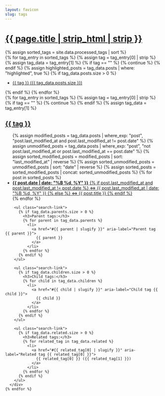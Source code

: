 ```yaml
---
layout: favicon
slug: tags
---
```

<h1 class="post-title">
  <a href="#bottom-of-page" aria-label="Go to bottom">
    {{ page.title | strip_html | strip }}
  </a>
</h1>
<div class="post-wrapper" aria-label="List of all tags">
  <aside class="tagged-posts">
    {% assign sorted_tags = site.data.processed_tags | sort %}
    <div class="tag-list">
      {% for tag_entry in sorted_tags %}
        {% assign tag = tag_entry[0] | strip %}
        {% assign tag_data = tag_entry[1] %}
        {% if tag == "" %}
          {% continue %}
        {% endif %}
        {% assign highlighted_posts = tag_data.posts | where: "highlighted", true %}
        {% if tag_data.posts.size > 0 %}
          <ul class="search-link">
            <li>
              <a href="#{{ tag | slugify }}" aria-label="Tag {{ tag }} with {{ tag_data.posts.size }} posts">
                {{ tag }} ({{ tag_data.posts.size }})
              </a>
            </li>
          </ul>
        {% endif %}
      {% endfor %}
    </div>
  </aside>

  <aside class="tagged-posts">
    {% for tag_entry in sorted_tags %}
      {% assign tag = tag_entry[0] | strip %}
      {% if tag == "" %}
        {% continue %}
      {% endif %}
      {% assign tag_data = tag_entry[1] %}
      <div class="tag-list" id="{{ tag | slugify }}" aria-labelledby="{{ tag | slugify | append:"-heading" }}">
        <h2 id="{{ tag | slugify | append:"-heading" }}">
          <a href="#" aria-label="Back to top">{{ tag }}</a>
        </h2>
        <ul class="search-link">
          {% assign modified_posts = tag_data.posts | where_exp: "post", "post.last_modified_at and post.last_modified_at != post.date" %}
          {% assign unmodified_posts = tag_data.posts | where_exp: "post", "not post.last_modified_at or post.last_modified_at == post.date" %}
          {% assign sorted_modified_posts = modified_posts | sort: "last_modified_at" | reverse %}
          {% assign sorted_unmodified_posts = unmodified_posts | sort: "date" | reverse %}
          {% assign sorted_posts = sorted_modified_posts | concat: sorted_unmodified_posts %}
          {% for post in sorted_posts %}
            <li>
              <a href="{{ post.url }}">
                <time datetime="{{ post.date | date_to_xmlschema }}">
                  <strong>{{ post.date | date: "%B %d, %Y" }}</strong>
                </time>
                {% if post.last_modified_at and post.last_modified_at != post.date %}
                  &hArr;
                  <span title="Last updated: {{ post.last_modified_at | date: '%B %d, %Y' }}">
                    {{ post.last_modified_at | date: "%B %d, %Y" }}
                  </span>
                {% else %}
                  &hArr; {{ post.title }}
                {% endif %}
              </a>
            </li>
          {% endfor %}
        </ul>

        <ul class="search-link">
          {% if tag_data.parents.size > 0 %}
            <h3>Parent tags:</h3>
            {% for parent in tag_data.parents %}
              <li>
                <a href="#{{ parent | slugify }}" aria-label="Parent tag {{ parent }}">
                  {{ parent }}
                </a>
              </li>
            {% endfor %}
          {% endif %}
        </ul>

        <ul class="search-link">
          {% if tag_data.children.size > 0 %}
            <h3>Child tags:</h3>
            {% for child in tag_data.children %}
              <li>
                <a href="#{{ child | slugify }}" aria-label="Child tag {{ child }}">
                  {{ child }}
                </a>
              </li>
            {% endfor %}
          {% endif %}
        </ul>

        <ul class="search-link">
          {% if tag_data.related.size > 0 %}
            <h3>Related tags:</h3>
            {% for related_tag in tag_data.related %}
              <li>
                <a href="#{{ related_tag[0] | slugify }}" aria-label="Related tag {{ related_tag[0] }}">
                  {{ related_tag[0] }} ({{ related_tag[1] }})
                </a>
              </li>
            {% endfor %}
          {% endif %}
        </ul>
      </div>
    {% endfor %}
  </aside>
</div>
